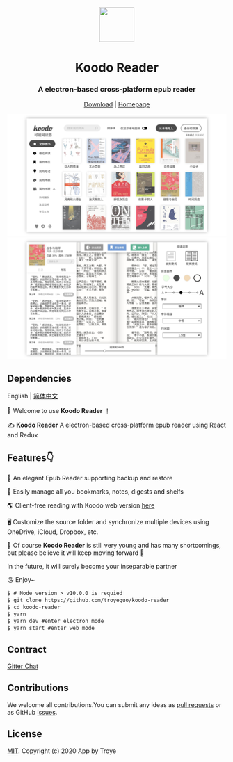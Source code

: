 <div align="center">
  <a href="https://koodo.102410.xyz">
    <img src="assets/icon.ico"  width="80px" height="80px">
  </a>
  <h1 align="center">
    Koodo Reader
  </h1>
  <h3 align="center">
    A electron-based cross-platform epub reader
  </h3>

[Download](https://github.com/troyeguo/koodo-reader/releases) | [Homepage](https://github.com/troyeguo/koodo-reader/)

  <!-- <a href="https://github.com/getgridea/gridea/releases/latest">
    <img src="https://img.shields.io/github/release/getgridea/gridea.svg?style=flat-square" alt="">
  </a>

  <a href="https://github.com/getgridea/gridea/blob/master/LICENSE">
    <img src="https://img.shields.io/github/license/getgridea/gridea.svg?style=flat-square" alt="">
  </a>
  
  <a href="https://github.com/getgridea/gridea/releases/latest">
    <img alt="GitHub All Releases" src="https://img.shields.io/github/downloads/getgridea/gridea/total.svg?color=%2312b886&style=flat-square">
  </a> -->

</div>

<div align="center">
  <img src="/screenshot/manager.jpg" >
  <br/>
  <img src="/screenshot/reader.jpg" >
</div>

## Dependencies

English | [简体中文](https://github.com/troyeguo/koodo-reader/blob/master/README-zh_CN.md)

<!-- **[CHANGELOG](https://github.com/getgridea/gridea/blob/master/CHANGELOG.md)** -->

👏 Welcome to use **Koodo Reader** ！

✍️ **Koodo Reader** A electron-based cross-platform epub reader using React and Redux

## Features👇

📝 An elegant Epub Reader supporting backup and restore

🌉 Easily manage all you bookmarks, notes, digests and shelfs

🌎 Client-free reading with Koodo web version [here](http://reader.102410.xyz)

<!-- 💻 Use this client on **Windows** or **MacOS** or **Linux** -->

🖥 Customize the source folder and synchronize multiple devices using OneDrive, iCloud, Dropbox, etc.

🌱 Of course **Koodo Reader** is still very young and has many shortcomings, but please believe it will keep moving forward 🏃

In the future, it will surely become your inseparable partner

😘 Enjoy~

<!-- ## Development

If you want to contribute code, please check the [Contribution Guide](https://github.com/getgridea/gridea/wiki/%E8%B4%A1%E7%8C%AE%E6%8C%87%E5%8D%97) in advance. -->

```shell
$ # Node version > v10.0.0 is requied
$ git clone https://github.com/troyeguo/koodo-reader
$ cd koodo-reader
$ yarn
$ yarn dev #enter electron mode
$ yarn start #enter web mode
```

## Contract

[Gitter Chat](https://gitter.im/koodo-reader/community?utm_source=share-link&utm_medium=link&utm_campaign=share-link)

<!-- ## Example Screenshots

<div align="center">
  <img src="./files/themes.png">
</div> -->

## Contributions

We welcome all contributions.You can submit any ideas as [pull requests](https://github.com/troyeguo/koodo-reader/pulls) or as GitHub [issues](https://github.com/troyeguo/koodo-reader/issues).

<!-- ## Donation -->

<div>
  <!-- <img src="./files/wechat.png" width="240px"> -->
</div>

## License

[MIT](https://github.com/troyeguo/koodo-reader/blob/master/LICENSE). Copyright (c) 2020 App by Troye

